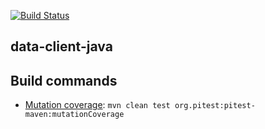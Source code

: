 [![Build Status](https://secure.travis-ci.org/avh4/data-client-java.png?branch=master)](http://travis-ci.org/avh4/data-client-java)

## data-client-java



## Build commands

* [Mutation coverage](http://pitest.org/): `mvn clean test org.pitest:pitest-maven:mutationCoverage`
